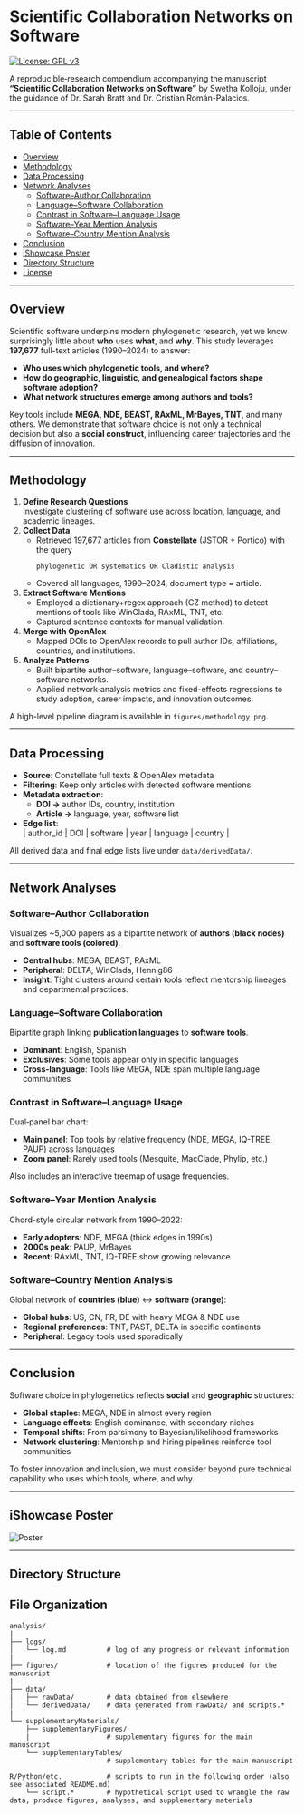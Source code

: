 # Scientific Collaboration Networks on Software

[![License: GPL v3](https://img.shields.io/badge/License-GPLv3-blue.svg)](https://www.gnu.org/licenses/gpl-3.0)

A reproducible‐research compendium accompanying the manuscript **“Scientific Collaboration Networks on Software”** by Swetha Kolloju, under the guidance of Dr. Sarah Bratt and Dr. Cristian Román-Palacios.

---

## Table of Contents

- [Overview](#overview)  
- [Methodology](#methodology)  
- [Data Processing](#data-processing)  
- [Network Analyses](#network-analyses)  
  - [Software–Author Collaboration](#software–author-collaboration)  
  - [Language–Software Collaboration](#language–software-collaboration)  
  - [Contrast in Software–Language Usage](#contrast-in-software–language-usage)  
  - [Software–Year Mention Analysis](#software–year-mention-analysis)  
  - [Software–Country Mention Analysis](#software–country-mention-analysis)  
- [Conclusion](#conclusion)  
- [iShowcase Poster](#ishowcase-poster)  
- [Directory Structure](#directory-structure)  
- [License](#license)

---

## Overview

Scientific software underpins modern phylogenetic research, yet we know surprisingly little about **who** uses **what**, and **why**. This study leverages **197,677** full-text articles (1990–2024) to answer:

- **Who uses which phylogenetic tools, and where?**  
- **How do geographic, linguistic, and genealogical factors shape software adoption?**  
- **What network structures emerge among authors and tools?**

Key tools include **MEGA, NDE, BEAST, RAxML, MrBayes, TNT**, and many others. We demonstrate that software choice is not only a technical decision but also a **social construct**, influencing career trajectories and the diffusion of innovation.

---

## Methodology

1. **Define Research Questions**  
   Investigate clustering of software use across location, language, and academic lineages.  
2. **Collect Data**  
   - Retrieved 197,677 articles from **Constellate** (JSTOR + Portico) with the query  
     ```
     phylogenetic OR systematics OR Cladistic analysis
     ```  
   - Covered all languages, 1990–2024, document type = article.  
3. **Extract Software Mentions**  
   - Employed a dictionary+regex approach (CZ method) to detect mentions of tools like WinClada, RAxML, TNT, etc.  
   - Captured sentence contexts for manual validation.  
4. **Merge with OpenAlex**  
   - Mapped DOIs to OpenAlex records to pull author IDs, affiliations, countries, and institutions.  
5. **Analyze Patterns**  
   - Built bipartite author–software, language–software, and country–software networks.  
   - Applied network‐analysis metrics and fixed-effects regressions to study adoption, career impacts, and innovation outcomes.

A high-level pipeline diagram is available in `figures/methodology.png`.

---

## Data Processing

- **Source**: Constellate full texts & OpenAlex metadata  
- **Filtering**: Keep only articles with detected software mentions  
- **Metadata extraction**:  
  - **DOI →** author IDs, country, institution  
  - **Article →** language, year, software list  
- **Edge list**:  
  | author_id | DOI | software | year | language | country |

All derived data and final edge lists live under `data/derivedData/`.

---

## Network Analyses

### Software–Author Collaboration

Visualizes ~5,000 papers as a bipartite network of **authors (black nodes)** and **software tools (colored)**.

- **Central hubs**: MEGA, BEAST, RAxML  
- **Peripheral**: DELTA, WinClada, Hennig86  
- **Insight**: Tight clusters around certain tools reflect mentorship lineages and departmental practices.

### Language–Software Collaboration

Bipartite graph linking **publication languages** to **software tools**.

- **Dominant**: English, Spanish  
- **Exclusives**: Some tools appear only in specific languages  
- **Cross‐language**: Tools like MEGA, NDE span multiple language communities  

### Contrast in Software–Language Usage

Dual‐panel bar chart:

- **Main panel**: Top tools by relative frequency (NDE, MEGA, IQ-TREE, PAUP) across languages  
- **Zoom panel**: Rarely used tools (Mesquite, MacClade, Phylip, etc.)  

Also includes an interactive treemap of usage frequencies.

### Software–Year Mention Analysis

Chord-style circular network from 1990–2022:

- **Early adopters**: NDE, MEGA (thick edges in 1990s)  
- **2000s peak**: PAUP, MrBayes  
- **Recent**: RAxML, TNT, IQ-TREE show growing relevance  

### Software–Country Mention Analysis

Global network of **countries (blue)** ↔ **software (orange)**:

- **Global hubs**: US, CN, FR, DE with heavy MEGA & NDE use  
- **Regional preferences**: TNT, PAST, DELTA in specific continents  
- **Peripheral**: Legacy tools used sporadically  

---

## Conclusion

Software choice in phylogenetics reflects **social** and **geographic** structures:

- **Global staples**: MEGA, NDE in almost every region  
- **Language effects**: English dominance, with secondary niches  
- **Temporal shifts**: From parsimony to Bayesian/likelihood frameworks  
- **Network clustering**: Mentorship and hiring pipelines reinforce tool communities  

To foster innovation and inclusion, we must consider beyond pure technical capability who uses which tools, where, and why.

---

## iShowcase Poster

![Poster](poster-2.png)

---

## Directory Structure

## File Organization

    analysis/
    |
    ├── logs/
    │   └── log.md          # log of any progress or relevant information
    |
    ├── figures/            # location of the figures produced for the manuscript
    |
    ├── data/
    |   ├── rawData/        # data obtained from elsewhere
    │   └── derivedData/    # data generated from rawData/ and scripts.*
    |   
    └── supplementaryMaterials/
        ├── supplementaryFigures/     
        |                   # supplementary figures for the main manuscript
        └── supplementaryTables/      
                            # supplementary tables for the main manuscript 
    
    R/Python/etc.           # scripts to run in the following order (also see associated README.md)
        └── script.*        # hypothetical script used to wrangle the raw data, produce figures, analyses, and supplementary materials

        

